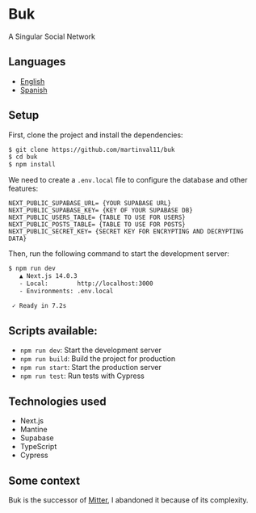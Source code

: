 # Buk
A Singular Social Network

## Languages
- [English](README.md)
- [Spanish](README.es.md)

## Setup
First, clone the project and install the dependencies:

```sh
$ git clone https://github.com/martinval11/buk
$ cd buk
$ npm install
```

We need to create a `.env.local` file to configure the database and other features:

```
NEXT_PUBLIC_SUPABASE_URL= {YOUR SUPABASE URL}
NEXT_PUBLIC_SUPABASE_KEY= {KEY OF YOUR SUPABASE DB}
NEXT_PUBLIC_USERS_TABLE= {TABLE TO USE FOR USERS}
NEXT_PUBLIC_POSTS_TABLE= {TABLE TO USE FOR POSTS}
NEXT_PUBLIC_SECRET_KEY= {SECRET KEY FOR ENCRYPTING AND DECRYPTING DATA}
```

Then, run the following command to start the development server:

```sh
$ npm run dev
   ▲ Next.js 14.0.3
   - Local:        http://localhost:3000
   - Environments: .env.local

 ✓ Ready in 7.2s
```

## Scripts available:
- `npm run dev`: Start the development server
- `npm run build`: Build the project for production
- `npm run start`: Start the production server
- `npm run test`: Run tests with Cypress

## Technologies used
- Next.js
- Mantine
- Supabase
- TypeScript
- Cypress

## Some context
Buk is the successor of [Mitter](https://github.com/martinval11/Mitter), I abandoned it because of its complexity.